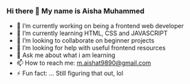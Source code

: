 ### Hi there 👋 My name is Aisha Muhammed



- 🔭 I’m currently working on being a frontend web developer
- 🌱 I’m currently learning HTML, CSS and JAVASCRIPT
- 👯 I’m looking to collaborate on beginner projects
- 🤔 I’m looking for help with useful frontend resources 
- 💬 Ask me about what i am learning
- 📫 How to reach me: m.aishat9890@gmail.com
- ⚡ Fun fact: ... Still figuring that out, lol
